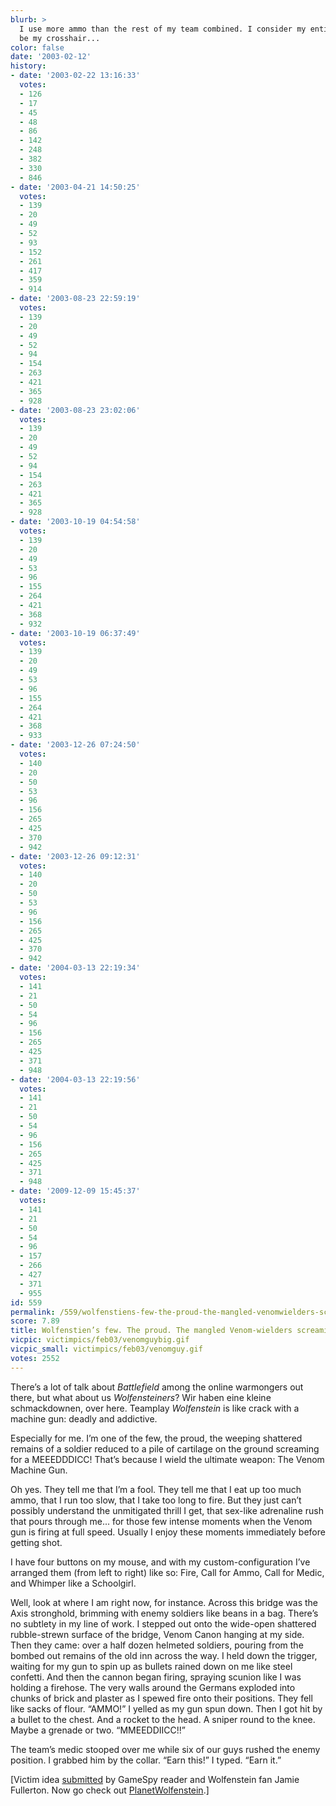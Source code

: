 ```yaml
---
blurb: >
  I use more ammo than the rest of my team combined. I consider my entire screen to
  be my crosshair...
color: false
date: '2003-02-12'
history:
- date: '2003-02-22 13:16:33'
  votes:
  - 126
  - 17
  - 45
  - 48
  - 86
  - 142
  - 248
  - 382
  - 330
  - 846
- date: '2003-04-21 14:50:25'
  votes:
  - 139
  - 20
  - 49
  - 52
  - 93
  - 152
  - 261
  - 417
  - 359
  - 914
- date: '2003-08-23 22:59:19'
  votes:
  - 139
  - 20
  - 49
  - 52
  - 94
  - 154
  - 263
  - 421
  - 365
  - 928
- date: '2003-08-23 23:02:06'
  votes:
  - 139
  - 20
  - 49
  - 52
  - 94
  - 154
  - 263
  - 421
  - 365
  - 928
- date: '2003-10-19 04:54:58'
  votes:
  - 139
  - 20
  - 49
  - 53
  - 96
  - 155
  - 264
  - 421
  - 368
  - 932
- date: '2003-10-19 06:37:49'
  votes:
  - 139
  - 20
  - 49
  - 53
  - 96
  - 155
  - 264
  - 421
  - 368
  - 933
- date: '2003-12-26 07:24:50'
  votes:
  - 140
  - 20
  - 50
  - 53
  - 96
  - 156
  - 265
  - 425
  - 370
  - 942
- date: '2003-12-26 09:12:31'
  votes:
  - 140
  - 20
  - 50
  - 53
  - 96
  - 156
  - 265
  - 425
  - 370
  - 942
- date: '2004-03-13 22:19:34'
  votes:
  - 141
  - 21
  - 50
  - 54
  - 96
  - 156
  - 265
  - 425
  - 371
  - 948
- date: '2004-03-13 22:19:56'
  votes:
  - 141
  - 21
  - 50
  - 54
  - 96
  - 156
  - 265
  - 425
  - 371
  - 948
- date: '2009-12-09 15:45:37'
  votes:
  - 141
  - 21
  - 50
  - 54
  - 96
  - 157
  - 266
  - 427
  - 371
  - 955
id: 559
permalink: /559/wolfenstiens-few-the-proud-the-mangled-venomwielders-screaming-for-medics/
score: 7.89
title: Wolfenstien’s few. The proud. The mangled Venom-wielders screaming for medics.
vicpic: victimpics/feb03/venomguybig.gif
vicpic_small: victimpics/feb03/venomguy.gif
votes: 2552
---
```


There’s a lot of talk about *Battlefield* among the online warmongers
out there, but what about us *Wolfensteiners*? Wir haben eine kleine
schmackdownen, over here. Teamplay *Wolfenstein* is like crack with a
machine gun: deadly and addictive.

Especially for me. I’m one of the few, the proud, the weeping shattered
remains of a soldier reduced to a pile of cartilage on the ground
screaming for a MEEEDDDICC! That’s because I wield the ultimate weapon:
The Venom Machine Gun.

Oh yes. They tell me that I’m a fool. They tell me that I eat up too
much ammo, that I run too slow, that I take too long to fire. But they
just can’t possibly understand the unmitigated thrill I get, that
sex-like adrenaline rush that pours through me... for those few intense
moments when the Venom gun is firing at full speed. Usually I enjoy
these moments immediately before getting shot.

I have four buttons on my mouse, and with my custom-configuration I’ve
arranged them (from left to right) like so: Fire, Call for Ammo, Call
for Medic, and Whimper like a Schoolgirl.

Well, look at where I am right now, for instance. Across this bridge was
the Axis stronghold, brimming with enemy soldiers like beans in a bag.
There’s no subtlety in my line of work. I stepped out onto the wide-open
shattered rubble-strewn surface of the bridge, Venom Canon hanging at my
side. Then they came: over a half dozen helmeted soldiers, pouring from
the bombed out remains of the old inn across the way. I held down the
trigger, waiting for my gun to spin up as bullets rained down on me like
steel confetti. And then the cannon began firing, spraying scunion like
I was holding a firehose. The very walls around the Germans exploded
into chunks of brick and plaster as I spewed fire onto their positions.
They fell like sacks of flour. “AMMO!” I yelled as my gun spun down.
Then I got hit by a bullet to the chest. And a rocket to the head. A
sniper round to the knee. Maybe a grenade or two. “MMEEDDIICC!!”

The team’s medic stooped over me while six of our guys rushed the enemy
position. I grabbed him by the collar. “Earn this!” I typed. “Earn it.”

\[Victim idea [submitted](mailto:feedback@gamespy.com) by GameSpy reader
and Wolfenstein fan Jamie Fullerton. Now go check out
[PlanetWolfenstein](http://web.archive.org/web/20030212000000/http://www.planetwolfenstein.com/).\]